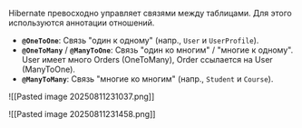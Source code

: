 Hibernate превосходно управляет связями между таблицами. Для этого используются аннотации отношений.

- **`@OneToOne`**: Связь "один к одному" (напр., `User` и `UserProfile`).
- **`@OneToMany`** / **`@ManyToOne`**: Связь "один ко многим" / "многие к одному".
User имеет много Orders (OneToMany), Order ссылается на User (ManyToOne).
- **`@ManyToMany`**: Связь "многие ко многим" (напр., `Student` и `Course`).

![[Pasted image 20250811231037.png]]

![[Pasted image 20250811231458.png]]